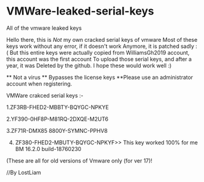 # VMWare-leaked-serial-keys
All of the vmware leaked keys

Hello there, this is *Not* my own cracked serial keys of vmware
Most of these keys work without any error, if it doesn't work 
Anymore, it is patched sadly :(
But this entire keys were actually copied from
WilliamsGh2019 account, this account was the first account
To upload those serial keys, and after a year, it was 
Deleted by the github. I hope these would work well :)


** Not a virus
** Bypasses the license keys
**Please use an administrator account when registering.


VMWare crakced serial keys :-

1.ZF3RB-FHED2-MBBTY-BQYGC-NPKYE

2.YF390-0HF8P-M81RQ-2DXQE-M2UT6

3.ZF71R-DMX85 8800Y-SYMNC-PPHV8

4. ZF380-FHED2-MBUTY-BQYGC-NPKYF>> This key worked 100% for me 
BM 16.2.0 build-18760230

(These are all for old versions of Vmware only (for ver 17)!

//By LostLiam
